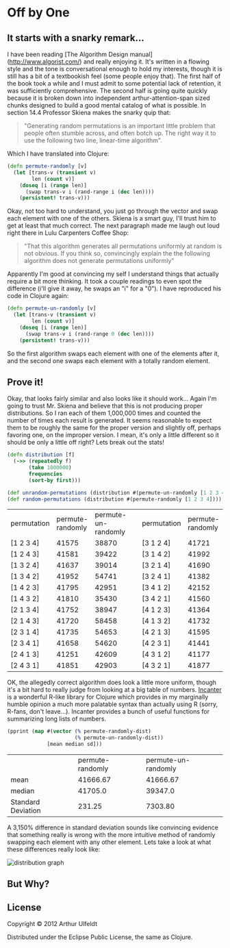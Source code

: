 # Off by One 
## It starts with a snarky remark...

I have been reading [The Algorithm Design manual]
(http://www.algorist.com/) and really enjoying it. It's written in a
flowing style and the tone is conversational enough to hold my
interests, though it is still has a bit of a textbookish feel (some
people enjoy that). The first half of the book took a while and I must
admit to some potential lack of retention, it was sufficiently
comprehensive. The second half is going quite quickly because it is
broken down into independent arthur-attention-span sized chunks
designed to build a good mental catalog of what is possible. In
section 14.4 Professor Skiena makes the snarky quip that:


> "Generating random permutations is an important little problem that
 people often stumble across, and often botch up. The right way it to
 use the following two line, linear-time algorithm". 


Which I have translated into Clojure:

```clojure
(defn permute-randomly [v]
  (let [trans-v (transient v)
        len (count v)]
    (doseq [i (range len)]
      (swap trans-v i (rand-range i (dec len))))
    (persistent! trans-v)))
```

Okay, not too hard to understand, you just go through the vector and
swap each element with one of the others. Skiena is a smart guy, I'll
trust him to get at least that much correct. The next paragraph made
me laugh out loud right there in Lulu Carpenters Coffee Shop:

> "That this algorithm generates all permutations uniformly at random is
 not obvious. If you think so, convincingly explain the the following
 algorithm does not generate permutations uniformly"

Apparently I'm good at convincing my self I understand things that
actually require a bit more thinking. It took a couple readings to
even spot the difference (i'll give it away, he swaps an "i" for a
"0").  I have reproduced his code in Clojure again: 

```clojure
(defn permute-un-randomly [v]
  (let [trans-v (transient v)
        len (count v)]
    (doseq [i (range len)]
      (swap trans-v i (rand-range 0 (dec len))))
    (persistent! trans-v)))
```

So the first algorithm swaps each element with one of the elements
after it, and the second one swaps each element with a totally random
element. 

## Prove it!

Okay, that looks fairly similar and also looks like it should work...
Again I'm going to trust Mr. Skiena and believe that this is not
producing proper distributions. So I ran  each of them 1,000,000 times
and counted the number of times each result is generated. It seems
reasonable to expect them to be roughly the same for the proper
version and slightly off, perhaps favoring one, on the improper
version. I mean, it's only a little different so it should be only a
little off right? Lets break out the stats!

```clojure
(defn distribution [f]
  (->> (repeatedly f)
       (take 1000000)
       frequencies
       (sort-by first)))

(def unrandom-permutations (distribution #(permute-un-randomly [1 2 3 4])))
(def random-permutations (distribution #(permute-randomly [1 2 3 4])))
```
<table>
<tr> <td>permutation</td> <td>permute-randomly</td>  <td>permute-un-randomly</td><td>&nbsp;</td><td>permutation</td> <td>permute-randomly</td>  <td>permute-un-randomly</td> </tr>
<tr><td> [1 2 3 4]</td> <td> 41575</td>   <td>38870</td> <td>&nbsp;</td><td> [3 1 2 4]</td> <td> 41721</td>   <td>43182</td></tr>
<tr><td> [1 2 4 3]</td> <td> 41581</td>   <td>39422</td> <td>&nbsp;</td><td> [3 1 4 2]</td> <td> 41992</td>   <td>42971</td></tr>
<tr><td> [1 3 2 4]</td> <td> 41637</td>   <td>39014</td> <td>&nbsp;</td><td> [3 2 1 4]</td> <td> 41690</td>   <td>35300</td></tr>
<tr><td> [1 3 4 2]</td> <td> 41952</td>   <td>54741</td> <td>&nbsp;</td><td> [3 2 4 1]</td> <td> 41382</td>   <td>42829</td></tr>
<tr><td> [1 4 2 3]</td> <td> 41795</td>   <td>42951</td> <td>&nbsp;</td><td> [3 4 1 2]</td> <td> 42152</td>   <td>43057</td></tr>
<tr><td> [1 4 3 2]</td> <td> 41810</td>   <td>35430</td> <td>&nbsp;</td><td> [3 4 2 1]</td> <td> 41560</td>   <td>39272</td></tr>
<tr><td> [2 1 3 4]</td> <td> 41752</td>   <td>38947</td> <td>&nbsp;</td><td> [4 1 2 3]</td> <td> 41364</td>   <td>31322</td></tr>
<tr><td> [2 1 4 3]</td> <td> 41720</td>   <td>58458</td> <td>&nbsp;</td><td> [4 1 3 2]</td> <td> 41732</td>   <td>35164</td></tr>
<tr><td> [2 3 1 4]</td> <td> 41735</td>   <td>54653</td> <td>&nbsp;</td><td> [4 2 1 3]</td> <td> 41595</td>   <td>35280</td></tr>
<tr><td> [2 3 4 1]</td> <td> 41658</td>   <td>54620</td> <td>&nbsp;</td><td> [4 2 3 1]</td> <td> 41441</td>   <td>31272</td></tr>
<tr><td> [2 4 1 3]</td> <td> 41251</td>   <td>42609</td> <td>&nbsp;</td><td> [4 3 1 2]</td> <td> 41177</td>   <td>38844</td></tr>
<tr><td> [2 4 3 1]</td> <td> 41851</td>   <td>42903</td> <td>&nbsp;</td><td> [4 3 2 1]</td> <td> 41877</td>   <td>38889</td></tr>
</table>

OK, the allegedly correct algorithm does look a little more uniform,
though it's a bit hard to really judge from looking at a big table of
numbers. [Incanter](http://incanter.org/) is a wonderful R-like library for
Clojure which provides in my marginally humble opinion a much more
palatable syntax than actually using R (sorry, R-fans, don't
leave...). Incanter provides a bunch of useful functions for 
summarizing long lists of numbers. 

```clojure
(pprint (map #(vector (% permute-randomly-dist)
                      (% permute-un-randomly-dist))
             [mean median sd]))
````
<table>
<tr><td>&nbsp;</td> <td>permute-randomly</td> <td>permute-un-randomly</td></tr>
<tr><td>mean</td>          <td>41666.67</td>   <td> 41666.67</tr></tr>
<tr><td>median</td>        <td> 41705.0</td>   <td>  39347.0</tr></tr>
<tr><td>Standard Deviation</td><td>231.25</td> <td>  7303.80</tr></tr>
</table>

A 3,150% difference in standard deviation sounds like convincing
evidence that something really is wrong with the more intuitive method
of randomly swapping each element with any other element. Lets take a
look at what these differences really look like:

![distribution graph](random-permutations-example/raw/master/resources/dist.png)

## But Why?


## License
Copyright © 2012 Arthur Ulfeldt

Distributed under the Eclipse Public License, the same as Clojure.

